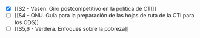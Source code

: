 - [x] [[S2 - Vasen. Giro postcompetitivo en la política de CTI]]
- [ ] [[S4 - ONU. Guía para la preparación de las hojas de ruta de la CTI para los ODS]]
- [ ] [[S5,6 - Verdera. Enfoques sobre la pobreza]]
